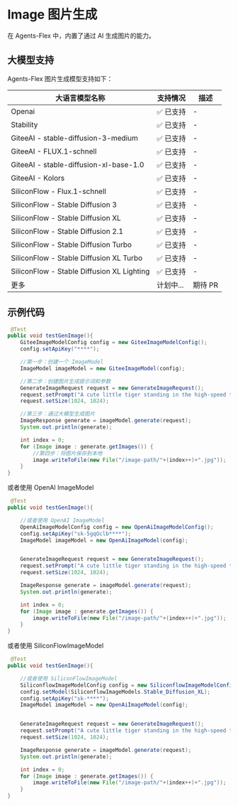# Image 图片生成

在 Agents-Flex 中，内置了通过 AI 生成图片的能力。

## 大模型支持
Agents-Flex 图片生成模型支持如下：

| 大语言模型名称                                     | 支持情况   | 描述    |
|---------------------------------------------|--------|-------|
| Openai                                      | ✅ 已支持  | -     |
| Stability                                   | ✅ 已支持  | -     |
| GiteeAI - stable-diffusion-3-medium         | ✅ 已支持  | -     |
| GiteeAI - FLUX.1-schnell                    | ✅ 已支持  | -     |
| GiteeAI - stable-diffusion-xl-base-1.0      | ✅ 已支持  | -     |
| GiteeAI - Kolors                            | ✅ 已支持  | -     |
| SiliconFlow - Flux.1-schnell                | ✅ 已支持  | -     |
| SiliconFlow - Stable Diffusion 3            | ✅ 已支持  | -     |
| SiliconFlow - Stable Diffusion XL           | ✅ 已支持  | -     |
| SiliconFlow - Stable Diffusion 2.1          | ✅ 已支持  | -     |
| SiliconFlow - Stable Diffusion Turbo        | ✅ 已支持  | -     |
| SiliconFlow - Stable Diffusion XL Turbo     | ✅ 已支持  | -     |
| SiliconFlow - Stable Diffusion XL Lighting  | ✅ 已支持  | -     |
| 更多                                          |计划中... | 期待 PR |


## 示例代码

```java
 @Test
public void testGenImage(){
    GiteeImageModelConfig config = new GiteeImageModelConfig();
    config.setApiKey("****");

    //第一步：创建一个 ImageModel
    ImageModel imageModel = new GiteeImageModel(config);

    //第二步：创建图片生成提示词和参数
    GenerateImageRequest request = new GenerateImageRequest();
    request.setPrompt("A cute little tiger standing in the high-speed train");
    request.setSize(1024, 1024);

    //第三步：通过大模型生成图片
    ImageResponse generate = imageModel.generate(request);
    System.out.println(generate);

    int index = 0;
    for (Image image : generate.getImages()) {
        //第四步：将图片保存到本地
        image.writeToFile(new File("/image-path/"+(index++)+".jpg"));
    }
}
```

或者使用 OpenAI ImageModel

```java 5-7
 @Test
public void testGenImage(){

    //或者使用 OpenAI ImageModel
    OpenAiImageModelConfig config = new OpenAiImageModelConfig();
    config.setApiKey("sk-5gqOclb****");
    ImageModel imageModel = new OpenAiImageModel(config);


    GenerateImageRequest request = new GenerateImageRequest();
    request.setPrompt("A cute little tiger standing in the high-speed train");
    request.setSize(1024, 1024);

    ImageResponse generate = imageModel.generate(request);
    System.out.println(generate);

    int index = 0;
    for (Image image : generate.getImages()) {
        image.writeToFile(new File("/image-path/"+(index++)+".jpg"));
    }
}
```

或者使用 SiliconFlowImageModel


```java 5-8
 @Test
public void testGenImage(){

    //或者使用 SiliconFlowImageModel
    SiliconflowImageModelConfig config = new SiliconflowImageModelConfig();
    config.setModel(SiliconflowImageModels.Stable_Diffusion_XL);
    config.setApiKey("sk-****");
    ImageModel imageModel = new OpenAiImageModel(config);


    GenerateImageRequest request = new GenerateImageRequest();
    request.setPrompt("A cute little tiger standing in the high-speed train");
    request.setSize(1024, 1024);

    ImageResponse generate = imageModel.generate(request);
    System.out.println(generate);

    int index = 0;
    for (Image image : generate.getImages()) {
        image.writeToFile(new File("/image-path/"+(index++)+".jpg"));
    }
}
```
